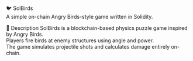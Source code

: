 🐦 SolBirds     
A simple on-chain Angry Birds-style game written in Solidity.   
    
🎯 Description 
SolBirds is a blockchain-based physics puzzle game inspired by Angry Birds.    
Players fire birds at enemy structures using angle and power.     
The game simulates projectile shots and calculates damage entirely on-chain.      
  
